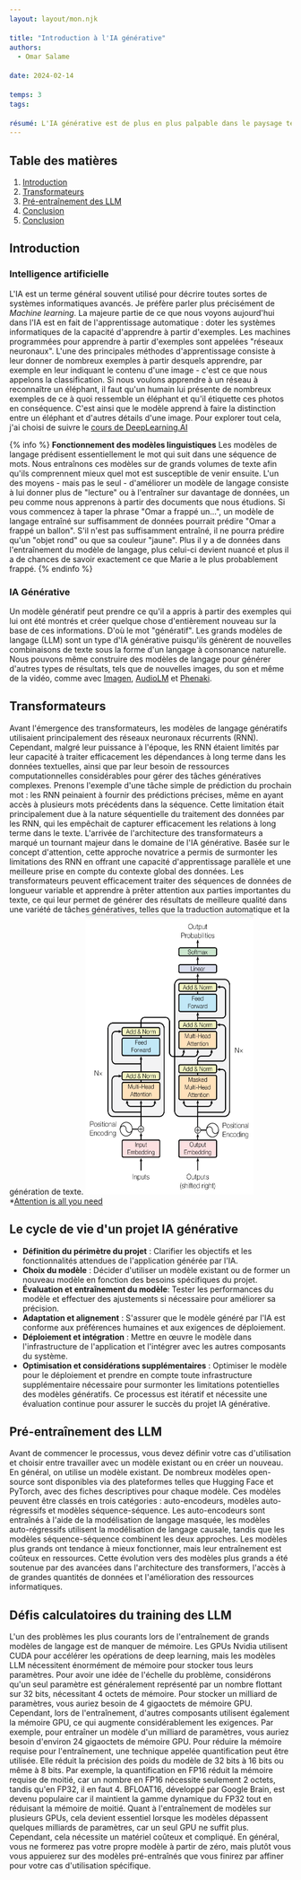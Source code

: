 ```yaml
---
layout: layout/mon.njk

title: "Introduction à l'IA générative"
authors:
  - Omar Salame

date: 2024-02-14

temps: 3
tags:

résumé: L'IA générative est de plus en plus palpable dans le paysage technologique actuel. Les grands modèles de langage ont ouvert de nouvelles perspectives et suscité un vif intérêt dans divers domaines professionnels.
---
```


## Table des matières

1. [Introduction](#section-1)
2. [Transformateurs](#section-2)
3. [Pré-entraînement des LLM](#section-3)
4. [Conclusion](#section-4)
5. [Conclusion](#section-5)

## Introduction <a id="section-1"></a>
### Intelligence artificielle
L'IA est un terme général souvent utilisé pour décrire toutes sortes de systèmes informatiques avancés. Je préfère parler plus précisément de *Machine learning*. La majeure partie de ce que nous voyons aujourd'hui dans l'IA est en fait de l'apprentissage automatique : doter les systèmes informatiques de la capacité d'apprendre à partir d'exemples.
Les machines programmées pour apprendre à partir d'exemples sont appelées "réseaux neuronaux". L'une des principales méthodes d'apprentissage consiste à leur donner de nombreux exemples à partir desquels apprendre, par exemple en leur indiquant le contenu d'une image - c'est ce que nous appelons la classification. Si nous voulons apprendre à un réseau à reconnaître un éléphant, il faut qu'un humain lui présente de nombreux exemples de ce à quoi ressemble un éléphant et qu'il étiquette ces photos en conséquence. C'est ainsi que le modèle apprend à faire la distinction entre un éléphant et d'autres détails d'une image. Pour explorer tout cela, j'ai choisi de suivre le [cours de DeepLearning.AI](https://www.deeplearning.ai/courses/generative-ai-with-llms/)


{% info %}
**Fonctionnement des modèles linguistiques**
Les modèles de langage prédisent essentiellement le mot qui suit dans une séquence de mots. Nous entraînons ces modèles sur de grands volumes de texte afin qu'ils comprennent mieux quel mot est susceptible de venir ensuite. L'un des moyens - mais pas le seul - d'améliorer un modèle de langage consiste à lui donner plus de "lecture" ou à l'entraîner sur davantage de données, un peu comme nous apprenons à partir des documents que nous étudions. Si vous commencez à taper la phrase "Omar a frappé un...", un modèle de langage entraîné sur suffisamment de données pourrait prédire "Omar a frappé un ballon". S'il n'est pas suffisamment entraîné, il ne pourra prédire qu'un "objet rond" ou que sa couleur "jaune". Plus il y a de données dans l'entraînement du modèle de langage, plus celui-ci devient nuancé et plus il a de chances de savoir exactement ce que Marie a le plus probablement frappé.
{% endinfo %}


### IA Générative
Un modèle génératif peut prendre ce qu'il a appris à partir des exemples qui lui ont été montrés et créer quelque chose d'entièrement nouveau sur la base de ces informations. D'où le mot "génératif". Les grands modèles de langage (LLM) sont un type d'IA générative puisqu'ils génèrent de nouvelles combinaisons de texte sous la forme d'un langage à consonance naturelle. Nous pouvons même construire des modèles de langage pour générer d'autres types de résultats, tels que de nouvelles images, du son et même de la vidéo, comme avec [Imagen](https://imagen.research.google/), [AudioLM](https://google-research.github.io/seanet/audiolm/examples/) et [Phenaki](https://sites.research.google/phenaki/).

## Transformateurs<a id="section-2"></a>

Avant l'émergence des transformateurs, les modèles de langage génératifs utilisaient principalement des réseaux neuronaux récurrents (RNN). Cependant, malgré leur puissance à l'époque, les RNN étaient limités par leur capacité à traiter efficacement les dépendances à long terme dans les données textuelles, ainsi que par leur besoin de ressources computationnelles considérables pour gérer des tâches génératives complexes.
Prenons l'exemple d'une tâche simple de prédiction du prochain mot : les RNN peinaient à fournir des prédictions précises, même en ayant accès à plusieurs mots précédents dans la séquence. Cette limitation était principalement due à la nature séquentielle du traitement des données par les RNN, qui les empêchait de capturer efficacement les relations à long terme dans le texte.
L'arrivée de l'architecture des transformateurs a marqué un tournant majeur dans le domaine de l'IA générative. Basée sur le concept d'attention, cette approche novatrice a permis de surmonter les limitations des RNN en offrant une capacité d'apprentissage parallèle et une meilleure prise en compte du contexte global des données. Les transformateurs peuvent efficacement traiter des séquences de données de longueur variable et apprendre à prêter attention aux parties importantes du texte, ce qui leur permet de générer des résultats de meilleure qualité dans une variété de tâches génératives, telles que la traduction automatique et la génération de texte.
<img src="transformers.png" width="300" height="500">
*[Attention is all you need](https://arxiv.org/pdf/1706.03762.pdf)


## Le cycle de vie d'un projet IA générative<a id="section-3"></a>

- **Définition du périmètre du projet** : Clarifier les objectifs et les fonctionnalités attendues de l'application générée par l'IA.
- **Choix du modèle** : Décider d'utiliser un modèle existant ou de former un nouveau modèle en fonction des besoins spécifiques du projet.
- **Évaluation et entraînement du modèle**: Tester les performances du modèle et effectuer des ajustements si nécessaire pour améliorer sa précision.
- **Adaptation et alignement** : S'assurer que le modèle généré par l'IA est conforme aux préférences humaines et aux exigences de déploiement.
- **Déploiement et intégration** : Mettre en œuvre le modèle dans l'infrastructure de l'application et l'intégrer avec les autres composants du système.
- **Optimisation et considérations supplémentaires** : Optimiser le modèle pour le déploiement et prendre en compte toute infrastructure supplémentaire nécessaire pour surmonter les limitations potentielles des modèles génératifs.
Ce processus est itératif et nécessite une évaluation continue pour assurer le succès du projet IA générative.

## Pré-entraînement des LLM<a id="section-4"></a>

Avant de commencer le processus, vous devez définir votre cas d'utilisation et choisir entre travailler avec un modèle existant ou en créer un nouveau. En général, on utilise un modèle existant. De nombreux modèles open-source sont disponibles via des plateformes telles que Hugging Face et PyTorch, avec des fiches descriptives pour chaque modèle. Ces modèles peuvent être classés en trois catégories : auto-encodeurs, modèles auto-régressifs et modèles séquence-séquence. Les auto-encodeurs sont entraînés à l'aide de la modélisation de langage masquée, les modèles auto-régressifs utilisent la modélisation de langage causale, tandis que les modèles séquence-séquence combinent les deux approches. Les modèles plus grands ont tendance à mieux fonctionner, mais leur entraînement est coûteux en ressources. Cette évolution vers des modèles plus grands a été soutenue par des avancées dans l'architecture des transformers, l'accès à de grandes quantités de données et l'amélioration des ressources informatiques.

## Défis calculatoires du training des LLM<a id="section-5"></a>
L'un des problèmes les plus courants lors de l'entraînement de grands modèles de langage est de manquer de mémoire. Les GPUs Nvidia utilisent CUDA pour accélérer les opérations de deep learning, mais les modèles LLM nécessitent énormément de mémoire pour stocker tous leurs paramètres. Pour avoir une idée de l'échelle du problème, considérons qu'un seul paramètre est généralement représenté par un nombre flottant sur 32 bits, nécessitant 4 octets de mémoire. Pour stocker un milliard de paramètres, vous auriez besoin de 4 gigaoctets de mémoire GPU. Cependant, lors de l'entraînement, d'autres composants utilisent également la mémoire GPU, ce qui augmente considérablement les exigences. Par exemple, pour entraîner un modèle d'un milliard de paramètres, vous auriez besoin d'environ 24 gigaoctets de mémoire GPU.
Pour réduire la mémoire requise pour l'entraînement, une technique appelée quantification peut être utilisée. Elle réduit la précision des poids du modèle de 32 bits à 16 bits ou même à 8 bits. Par exemple, la quantification en FP16 réduit la mémoire requise de moitié, car un nombre en FP16 nécessite seulement 2 octets, tandis qu'en FP32, il en faut 4. BFLOAT16, développé par Google Brain, est devenu populaire car il maintient la gamme dynamique du FP32 tout en réduisant la mémoire de moitié.
Quant à l'entraînement de modèles sur plusieurs GPUs, cela devient essentiel lorsque les modèles dépassent quelques milliards de paramètres, car un seul GPU ne suffit plus. Cependant, cela nécessite un matériel coûteux et compliqué. En général, vous ne formerez pas votre propre modèle à partir de zéro, mais plutôt vous vous appuierez sur des modèles pré-entraînés que vous finirez par affiner pour votre cas d'utilisation spécifique.